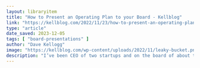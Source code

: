 ```yaml
---
layout: libraryitem
title: "How to Present an Operating Plan to your Board - Kellblog"
link: "https://kellblog.com/2022/11/23/how-to-present-an-operating-plan-to-your-board/"
type: "article"
date_saved: 2023-12-05
tags: [ "board-presentations" ]
author: "Dave Kellogg"
image: "https://kellblog.com/wp-content/uploads/2022/11/leaky-bucket.png"
description: "I’ve been CEO of two startups and on the board of about ten.  That means I’ve presented a lot of operating plans to boards.  It also means I’ve had a lot of operating plans presented to me.  Frankly, most of … Continue reading →"
---
```


